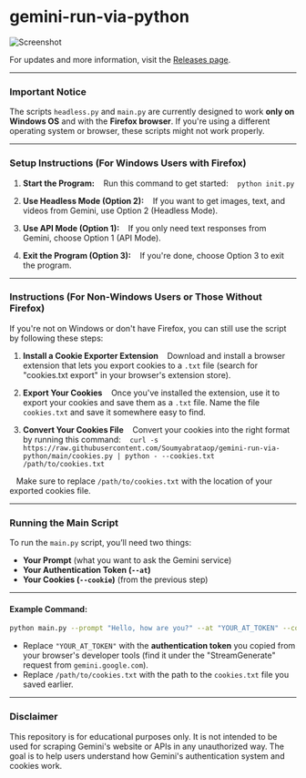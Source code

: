 # gemini-run-via-python

![Screenshot](https://github.com/user-attachments/assets/e275683a-5e73-4a62-a5d4-2ca2b2e385c0)

For updates and more information, visit the [Releases page](https://github.com/Soumyabrataop/gemini-run-via-python/releases).

---

### Important Notice

The scripts `headless.py` and `main.py` are currently designed to work **only on Windows OS** and with the **Firefox browser**. If you're using a different operating system or browser, these scripts might not work properly.

---

### Setup Instructions (For Windows Users with Firefox)

1. **Start the Program:**
      Run this command to get started:
      `python init.py`

2. **Use Headless Mode (Option 2):**
      If you want to get images, text, and videos from Gemini, use Option 2 (Headless Mode).

3. **Use API Mode (Option 1):**
      If you only need text responses from Gemini, choose Option 1 (API Mode).

4. **Exit the Program (Option 3):**
      If you're done, choose Option 3 to exit the program.

---

### Instructions (For Non-Windows Users or Those Without Firefox)

If you're not on Windows or don't have Firefox, you can still use the script by following these steps:

1. **Install a Cookie Exporter Extension**
      Download and install a browser extension that lets you export cookies to a `.txt` file (search for "cookies.txt export" in your browser's extension store).

2. **Export Your Cookies**
      Once you've installed the extension, use it to export your cookies and save them as a `.txt` file. Name the file `cookies.txt` and save it somewhere easy to find.

3. **Convert Your Cookies File**
      Convert your cookies into the right format by running this command:
      `curl -s https://raw.githubusercontent.com/Soumyabrataop/gemini-run-via-python/main/cookies.py | python - --cookies.txt /path/to/cookies.txt`

   Make sure to replace `/path/to/cookies.txt` with the location of your exported cookies file.

---

### Running the Main Script

To run the `main.py` script, you’ll need two things:

* **Your Prompt** (what you want to ask the Gemini service)
* **Your Authentication Token (`--at`)**
* **Your Cookies (`--cookie`)** (from the previous step)

---

#### Example Command:

```bash
python main.py --prompt "Hello, how are you?" --at "YOUR_AT_TOKEN" --cookie "$(cat /path/to/cookies.txt)"
```

* Replace `"YOUR_AT_TOKEN"` with the **authentication token** you copied from your browser's developer tools (find it under the "StreamGenerate" request from `gemini.google.com`).
* Replace `/path/to/cookies.txt` with the path to the `cookies.txt` file you saved earlier.

---

### Disclaimer

This repository is for educational purposes only. It is not intended to be used for scraping Gemini's website or APIs in any unauthorized way. The goal is to help users understand how Gemini's authentication system and cookies work.


